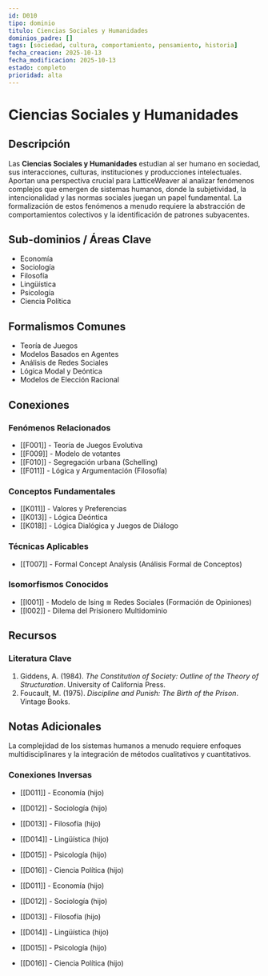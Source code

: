 ```yaml
---
id: D010
tipo: dominio
titulo: Ciencias Sociales y Humanidades
dominios_padre: []
tags: [sociedad, cultura, comportamiento, pensamiento, historia]
fecha_creacion: 2025-10-13
fecha_modificacion: 2025-10-13
estado: completo
prioridad: alta
---
```


# Ciencias Sociales y Humanidades

## Descripción

Las **Ciencias Sociales y Humanidades** estudian al ser humano en sociedad, sus interacciones, culturas, instituciones y producciones intelectuales. Aportan una perspectiva crucial para LatticeWeaver al analizar fenómenos complejos que emergen de sistemas humanos, donde la subjetividad, la intencionalidad y las normas sociales juegan un papel fundamental. La formalización de estos fenómenos a menudo requiere la abstracción de comportamientos colectivos y la identificación de patrones subyacentes.

## Sub-dominios / Áreas Clave

- Economía
- Sociología
- Filosofía
- Lingüística
- Psicología
- Ciencia Política

## Formalismos Comunes

- Teoría de Juegos
- Modelos Basados en Agentes
- Análisis de Redes Sociales
- Lógica Modal y Deóntica
- Modelos de Elección Racional

## Conexiones

### Fenómenos Relacionados
- [[F001]] - Teoría de Juegos Evolutiva
- [[F009]] - Modelo de votantes
- [[F010]] - Segregación urbana (Schelling)
- [[F011]] - Lógica y Argumentación (Filosofía)

### Conceptos Fundamentales
- [[K011]] - Valores y Preferencias
- [[K013]] - Lógica Deóntica
- [[K018]] - Lógica Dialógica y Juegos de Diálogo

### Técnicas Aplicables
- [[T007]] - Formal Concept Analysis (Análisis Formal de Conceptos)

### Isomorfismos Conocidos
- [[I001]] - Modelo de Ising ≅ Redes Sociales (Formación de Opiniones)
- [[I002]] - Dilema del Prisionero Multidominio

## Recursos

### Literatura Clave
1.  Giddens, A. (1984). *The Constitution of Society: Outline of the Theory of Structuration*. University of California Press.
2.  Foucault, M. (1975). *Discipline and Punish: The Birth of the Prison*. Vintage Books.

## Notas Adicionales

La complejidad de los sistemas humanos a menudo requiere enfoques multidisciplinares y la integración de métodos cualitativos y cuantitativos.

### Conexiones Inversas
- [[D011]] - Economía (hijo)
- [[D012]] - Sociología (hijo)
- [[D013]] - Filosofía (hijo)
- [[D014]] - Lingüística (hijo)
- [[D015]] - Psicología (hijo)
- [[D016]] - Ciencia Política (hijo)


- [[D011]] - Economía (hijo)
- [[D012]] - Sociología (hijo)
- [[D013]] - Filosofía (hijo)
- [[D014]] - Lingüística (hijo)
- [[D015]] - Psicología (hijo)
- [[D016]] - Ciencia Política (hijo)

